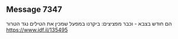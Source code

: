 ## Message 7347

הם חודש בצבא - וכבר מפציצים: 
ביקרנו במפעל שמכין את הטילים נגד הטרור
https://www.idf.il/135495

